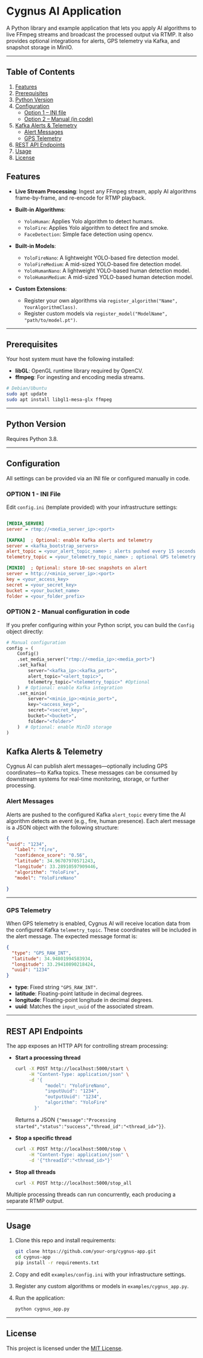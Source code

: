 # Cygnus AI Application

A Python library and example application that lets you apply AI algorithms to live FFmpeg streams and broadcast the processed output via RTMP. It also provides optional integrations for alerts, GPS telemetry via Kafka, and snapshot storage in MinIO.

---
## Table of Contents

1. [Features](#features)  
2. [Prerequisites](#prerequisites)  
3. [Python Version](#python-version)  
4. [Configuration](#configuration)  
   - [Option 1 – INI file](#option-1---ini-file-)  
   - [Option 2 – Manual (in code)](#option-2---manual-configuration-in-code)
5. [Kafka Alerts & Telemetry](#6-kafka-alerts--telemetry)  
   - [Alert Messages](#alert-messages)  
   - [GPS Telemetry](#gps-telemetry)  
6. [REST API Endpoints](#rest-api-endpoints)
7. [Usage](#usage)
8. [License](#license)  


## Features

* **Live Stream Processing**: Ingest any FFmpeg stream, apply AI algorithms frame-by-frame, and re-encode for RTMP playback.
* **Built-in Algorithms**:

  * `YoloHuman`: Applies Yolo algorithm to detect humans.
  * `YoloFire`: Applies Yolo algorithm to detect fire and smoke.
  * `FaceDetection`: Simple face detection using opencv.

* **Built-in Models**:

  * `YoloFireNano`: A lightweight YOLO-based fire detection model.
  * `YoloFireMedium`: A mid-sized YOLO-based fire detection model.
  * `YoloHumanNano`: A lightweight YOLO-based human detection model.
  * `YoloHumanMedium`: A mid-sized YOLO-based human detection model.

* **Custom Extensions**:

  * Register your own algorithms via `register_algorithm("Name", YourAlgorithmClass)`.
  * Register custom models via `register_model("ModelName", "path/to/model.pt")`.

---

## Prerequisites

Your host system must have the following installed:

* **libGL**: OpenGL runtime library required by OpenCV.
* **ffmpeg**: For ingesting and encoding media streams.

```bash
# Debian/Ubuntu
sudo apt update
sudo apt install libgl1-mesa-glx ffmpeg

```

---

## Python Version

Requires Python 3.8. 


---

## Configuration

All settings can be provided via an INI file or configured manually in code.

### OPTION 1 - INI File 

Edit `config.ini` (template provided) with your infrastructure settings:

```ini

[MEDIA_SERVER]
server = rtmp://<media_server_ip>:<port>

[KAFKA]  ; Optional: enable Kafka alerts and telemetry
server = <kafka_bootstrap_servers>
alert_topic = <your_alert_topic_name> ; alerts pushed every 15 seconds
telemetry_topic = <your_telemetry_topic_name> ; optional GPS telemetry topic

[MINIO]  ; Optional: store 10-sec snapshots on alert
server = http://<minio_server_ip>:<port>
key = <your_access_key>
secret = <your_secret_key>
bucket = <your_bucket_name>
folder = <your_folder_prefix>

```

### OPTION 2 - Manual configuration in code

If you prefer configuring within your Python script, you can build the `Config` object directly:

```python
# Manual configuration
config = (
    Config()
    .set_media_server("rtmp://<media_ip>:<media_port>")
    .set_kafka(
        server="<kafka_ip>:<kafka_port>",
        alert_topic="<alert_topic>",
        telemetry_topic="<telemetry_topic>" #Optional
    )  # Optional: enable Kafka integration
    .set_minio(
        server="<minio_ip>:<minio_port>",
        key="<access_key>",
        secret="<secret_key>",
        bucket="<bucket>",
        folder="<folder>"
    )  # Optional: enable MinIO storage
)
```

## Kafka Alerts & Telemetry

Cygnus AI can publish alert messages—optionally including GPS coordinates—to Kafka topics. These messages can be consumed by downstream systems for real-time monitoring, storage, or further processing.
### Alert Messages

Alerts are pushed to the configured Kafka `alert_topic` every time the AI algorithm detects an event (e.g., fire, human presence). Each alert message is a JSON object with the following structure:

```json
{
"uuid": "1234", 
   "label": "fire", 
   "confidence_score": "0.56",
   "latitude": 34.96707970571243, 
   "longitude": 33.28910597909446, 
   "algorithm": "YoloFire", 
   "model": "YoloFireNano"

}
```
---
### GPS Telemetry

When GPS telemetry is enabled, Cygnus AI will receive location data from the configured Kafka `telemetry_topic`. These coordinates will be included in the alert message. The expected message format is:

```json
{
  "type": "GPS_RAW_INT",
  "latitude": 34.94801994583934,
  "longitude": 33.29410890218424,
  "uuid": "1234"
}
```

* **type**: Fixed string `"GPS_RAW_INT"`.
* **latitude**: Floating-point latitude in decimal degrees.
* **longitude**: Floating-point longitude in decimal degrees.
* **uuid**: Matches the `input_uuid` of the associated stream.

---

## REST API Endpoints

The app exposes an HTTP API for controlling stream processing:

* **Start a processing thread**

  ```bash
  curl -X POST http://localhost:5000/start \
       -H "Content-Type: application/json" \
       -d '{
             "model": "YoloFireNano",
             "inputUuid": "1234",
             "outputUuid": "1234",
             "algorithm": "YoloFire"
         }'
  ```

  Returns a JSON `{"message":"Processing started","status":"success","thread_id":"<thread_id>"}}`.

* **Stop a specific thread**

  ```bash
  curl -X POST http://localhost:5000/stop \
       -H "Content-Type: application/json" \
       -d '{"threadId":"<thread_id>"}'
  ```

* **Stop all threads**

  ```bash
  curl -X POST http://localhost:5000/stop_all
  ```

Multiple processing threads can run concurrently, each producing a separate RTMP output.

---



## Usage

1. Clone this repo and install requirements:

   ```bash
   git clone https://github.com/your-org/cygnus-app.git
   cd cygnus-app
   pip install -r requirements.txt
   ```
2. Copy and edit `examples/config.ini` with your infrastructure settings.
3. Register any custom algorithms or models in `examples/cygnus_app.py`.
4. Run the application:

   ```bash
   python cygnus_app.py
   ```

---

## License

This project is licensed under the [MIT License](LICENSE).
